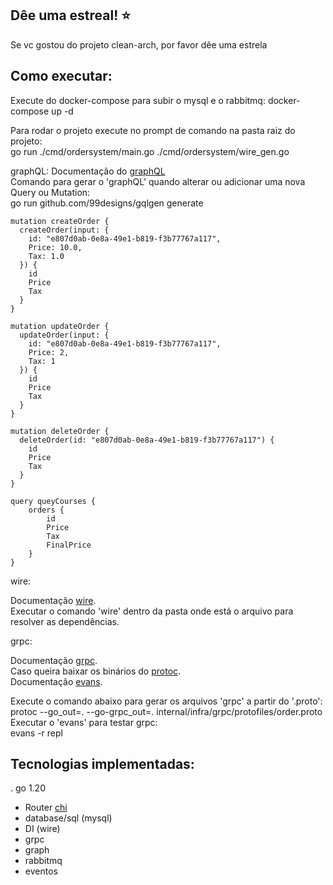 ## Dêe uma estreal! :star:
Se vc gostou do projeto clean-arch, por favor dêe uma estrela

## Como executar:
Execute do docker-compose para subir o mysql e o rabbitmq:
docker-compose up -d

Para rodar o projeto execute no prompt de comando na pasta raiz do projeto:<br/>
go run ./cmd/ordersystem/main.go ./cmd/ordersystem/wire_gen.go

graphQL:
Documentação do [graphQL](https://gqlgen.com/)<br/>
Comando para gerar o 'graphQL' quando alterar ou adicionar uma nova Query ou Mutation:<br/>
go run github.com/99designs/gqlgen generate

```
mutation createOrder {  
  createOrder(input: {  
	id: "e807d0ab-0e8a-49e1-b819-f3b77767a117",  
	Price: 10.0,  
	Tax: 1.0  
  }) {  
    id  
	Price  
	Tax  
  }  
}

mutation updateOrder {
  updateOrder(input: {
	id: "e807d0ab-0e8a-49e1-b819-f3b77767a117",
	Price: 2,
	Tax: 1
  }) {
    id
	Price
	Tax
  }
}

mutation deleteOrder {
  deleteOrder(id: "e807d0ab-0e8a-49e1-b819-f3b77767a117") {
    id
	Price
	Tax
  }
}

query queyCourses {
	orders {
		id
		Price
		Tax
		FinalPrice
	}
}
```

wire:

Documentação [wire](https://github.com/google/wire).<br/>
Executar o comando 'wire' dentro da pasta onde está o arquivo para resolver as dependências.<br/>

grpc:

Documentação [grpc](https://grpc.io/docs/languages/go/quickstart/).<br/>
Caso queira baixar os binários do [protoc](https://github.com/protocolbuffers/protobuf/releases).<br/>
Documentação [evans](https://github.com/ktr0731/evans).<br/>

Execute o comando abaixo para gerar os arquivos 'grpc' a partir do '.proto':<br/>
protoc --go_out=. --go-grpc_out=. internal/infra/grpc/protofiles/order.proto<br/>
Executar o 'evans' para testar grpc:<br/>
evans -r repl

## Tecnologias implementadas:

. go 1.20
 - Router [chi](https://github.com/go-chi/chi)
 - database/sql (mysql)
 - DI (wire)
 - grpc
 - graph
 - rabbitmq
 - eventos
 